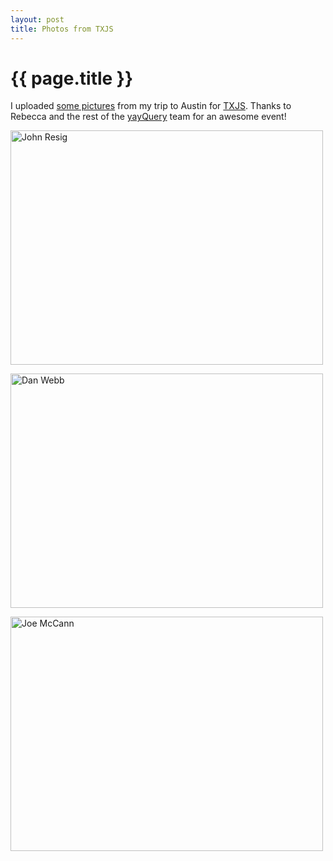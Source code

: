 ```yaml
---
layout: post
title: Photos from TXJS
---
```


{{ page.title }}
================

I uploaded [some pictures](http://www.flickr.com/photos/cubanlinks/sets/72157624110992361/) from my trip to Austin for [TXJS](http://texasjavascript.com/).  Thanks to Rebecca and the rest of the [yayQuery](http://yayquery.com/) team for an awesome event!

<a title="John Resig by crabasa, on Flickr" href="http://www.flickr.com/photos/cubanlinks/4684351212/"><img title="John Resig discussing JQuery on mobile" src="http://farm5.static.flickr.com/4028/4684351212_dc0e7aed35.jpg" alt="John Resig" width="500" height="375" /></a>

<a title="Dan Webb by crabasa, on Flickr" href="http://www.flickr.com/photos/cubanlinks/4683722559/"><img title="Dan Webb discussing @anywhere" src="http://farm5.static.flickr.com/4050/4683722559_15e516546a.jpg" alt="Dan Webb" width="500" height="375" /></a>

<a title="Joe McCann by crabasa, on Flickr" href="http://www.flickr.com/photos/cubanlinks/4684354344/"><img title="Joe McCann being a goofball" src="http://farm5.static.flickr.com/4019/4684354344_dde0e1a731.jpg" alt="Joe McCann" width="500" height="375" /></a>
